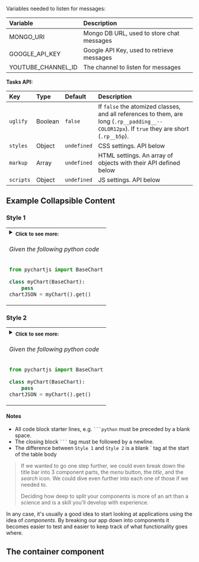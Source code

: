 

Variables needed to listen for messages:

| Variable | Description|
| :--- | :--- |
| MONGO_URI | Mongo DB URL, used to store chat messages |
| GOOGLE_API_KEY | Google API Key, used to retrieve messages |
| YOUTUBE_CHANNEL_ID | The channel to listen for messages |

**Tasks API:**

Key       | Type    | Default     | Description
:--       | :--     | :--         | :--
`uglify`  | Boolean | `false`     | If `false` the atomized classes, and all references to them, are long (`.rp__padding__--COLOR12px`). If `true` they are short (`.rp__b5p`).
`styles`  | Object  | `undefined` | CSS settings. API below
`markup`  | Array   | `undefined` | HTML settings. An array of objects with their API defined below
`scripts` | Object  | `undefined` | JS settings. API below


## Example Collapsible Content
### Style 1

<table ><tbody ><tr></tr><tr><td><details ><summary><sub><b>Click to see more:</b></sub><h6> Given the following python code </h6>

```python
from pychartjs import BaseChart

class myChart(BaseChart):
    pass
chartJSON = myChart().get()

```
</summary><hr>
<h6>Write the following HTML</h6>

 ```html
<div class="container">
    <canvas id="myChart"></canvas>
</div>
```
<h6>... and JS</h6>

```js
var data = {{ chartJSON | safe }}
var ctx = document.getElementById("myChart").getContext('2d');
var myChart = new Chart(ctx, data);
```
</details></td></tr></tbody>
</table>

### Style 2
<table ><tbody ><tr><td><details ><summary><sub><b>Click to see more:</b></sub><h6> Given the following python code </h6>

```python
from pychartjs import BaseChart

class myChart(BaseChart):
    pass
chartJSON = myChart().get()

```
</summary><hr>
<h6>Write the following HTML</h6>

 ```html
<div class="container">
    <canvas id="myChart"></canvas>
</div>
```
<h6>... and JS</h6>

```js
var data = {{ chartJSON | safe }}
var ctx = document.getElementById("myChart").getContext('2d');
var myChart = new Chart(ctx, data);
```
</details></td></tr></tbody>
</table>


#### Notes
- All code block starter lines, e.g. ` ```python ` must be preceded by a blank space. 
- The closing block ` ``` ` tag must be followed by a newline. 
- The difference between `Style 1` and `Style 2` is a blank `<tr></tr> tag at the start of the table body

> If we wanted to go one step further, we could even break down the title bar into 3 component parts, the _menu_ button, the _title_, and the _search_ icon. We could dive even further into each one of those if we needed to.
>
> Deciding how deep to split your components is more of an art than a science and is a skill you'll develop with experience.

In any case, it's usually a good idea to start looking at applications using the idea of _components_. By breaking our app down into components it becomes easier to test and easier to keep track of what functionality goes where.

## The container component